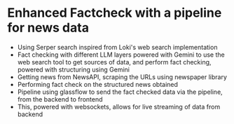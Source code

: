 # Enhanced Factcheck with a pipeline for news data

* Using Serper search inspired from Loki's web search implementation
* Fact checking with different LLM layers powered with Gemini to use the web search tool to get sources of data, and perform fact checking, powered with structuring using Gemini
* Getting news from NewsAPI, scraping the URLs using newspaper library
* Performing fact check on the structured news obtained
* Pipeline using glassflow to send the fact checked data via the pipeline, from the backend to frontend
* This, powered with websockets, allows for live streaming of data from backend


